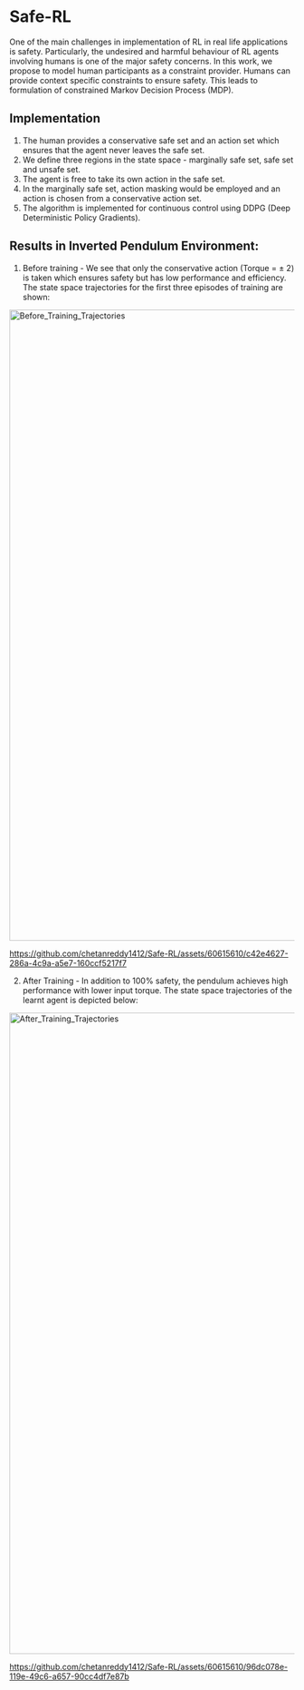# Safe-RL

One of the main challenges in implementation of RL in  real life applications is safety.  Particularly,  the  undesired and harmful behaviour of RL agents involving humans is one of the major safety concerns. In this work, we propose to model human participants as a constraint provider. Humans can provide context specific constraints to ensure safety. This leads to formulation of constrained Markov Decision Process (MDP). 

## Implementation
1. The human provides a conservative safe set and an action set which ensures that the agent never leaves the safe set.
2. We define three regions in the state space - marginally safe set, safe set and unsafe set.
3. The agent is free to take its own action in the safe set.
4. In the marginally safe set, action masking would be employed and an action is chosen from a conservative action set.
5. The algorithm is implemented for continuous control using DDPG (Deep Deterministic Policy Gradients). 

## Results in Inverted Pendulum Environment:
1. Before training - We see that only the conservative action (Torque = ± 2) is taken which ensures safety but has low performance and efficiency. The state space trajectories for the first three episodes of training are shown:
<img width="1113" alt="Before_Training_Trajectories" src="https://github.com/chetanreddy1412/Safe-RL/assets/60615610/3973534b-22a0-4d3b-a616-60b82ef24abd">



https://github.com/chetanreddy1412/Safe-RL/assets/60615610/c42e4627-286a-4c9a-a5e7-160ccf5217f7





2. After Training - In addition to 100% safety, the pendulum achieves high performance with lower input torque. The state space trajectories of the learnt agent is depicted below:
<img width="1131" alt="After_Training_Trajectories" src="https://github.com/chetanreddy1412/Safe-RL/assets/60615610/7e99ecf5-ae46-465b-8f60-aa02c6093101">



https://github.com/chetanreddy1412/Safe-RL/assets/60615610/96dc078e-119e-49c6-a657-90cc4df7e87b






